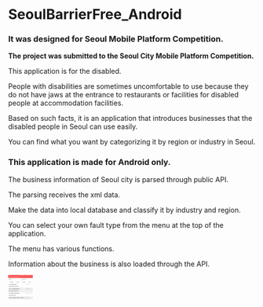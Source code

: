 # SeoulBarrierFree_Android
### It was designed for Seoul Mobile Platform Competition.



**The project was submitted to the Seoul City Mobile Platform Competition.**

This application is for the disabled.

People with disabilities are sometimes uncomfortable to use because they do not have jaws at the entrance to restaurants or facilities for disabled people at accommodation facilities.

Based on such facts, it is an application that introduces businesses that the disabled people in Seoul can use easily.

You can find what you want by categorizing it by region or industry in Seoul.










### This application is made for Android only.

The business information of Seoul city is parsed through public API.

The parsing receives the xml data.

Make the data into local database and classify it by industry and region.

You can select your own fault type from the menu at the top of the application.

The menu has various functions.

Information about the business is also loaded through the API.



<img src="/1.png" width="50" height="50">


